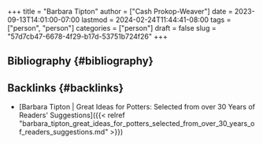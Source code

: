 +++
title = "Barbara Tipton"
author = ["Cash Prokop-Weaver"]
date = 2023-09-13T14:01:00-07:00
lastmod = 2024-02-24T11:44:41-08:00
tags = ["person", "person"]
categories = ["person"]
draft = false
slug = "57d7cb47-6678-4f29-b17d-53751b724f26"
+++

## Bibliography {#bibliography}

<style>.csl-entry{text-indent: -1.5em; margin-left: 1.5em;}</style><div class="csl-bib-body">
</div>


## Backlinks {#backlinks}

-   [Barbara Tipton | Great Ideas for Potters: Selected from over 30 Years of Readers' Suggestions]({{< relref "barbara_tipton_great_ideas_for_potters_selected_from_over_30_years_of_readers_suggestions.md" >}})
